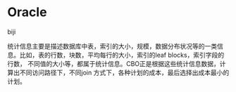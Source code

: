 # Oracle
biji


统计信息主要是描述数据库中表，索引的大小，规模，数据分布状况等的一类信息。比如，表的行数，块数，平均每行的大小，索引的leaf blocks，索引字段的行数，
不同值的大小等，都属于统计信息。CBO正是根据这些统计信息数据，计算出不同访问路径下，不同join 方式下，各种计划的成本，最后选择出成本最小的计划。

